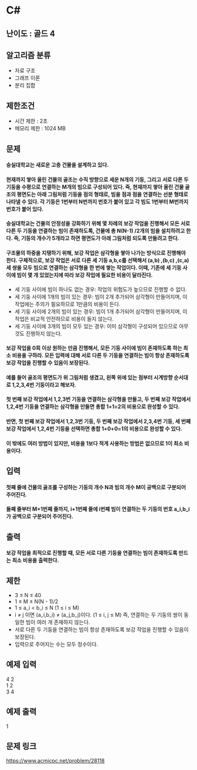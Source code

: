 # C#

## 난이도 : 골드 4

## 알고리즘 분류
  - 자료 구조
  - 그래프 이론
  - 분리 집합

## 제한조건
  - 시간 제한 : 2초
  - 메모리 제한 : 1024 MB

## 문제
#### 숭실대학교는 새로운 고층 건물을 설계하고 있다.
#### 현재까지 쌓아 올린 건물의 골조는 수직 방향으로 세운 N개의 기둥, 그리고 서로 다른 두 기둥을 수평으로 연결하는 M개의 빔으로 구성되어 있다. 즉, 현재까지 쌓아 올린 건물 골조의 평면도는 아래 그림처럼 기둥을 점의 형태로, 빔을 점과 점을 연결하는 선분 형태로 나타낼 수 있다. 각 기둥은 1번부터 N번까지 번호가 붙어 있고 각 빔도 1번부터 M번까지 번호가 붙어 있다.
#### 숭실대학교는 건물의 안정성을 강화하기 위해 몇 차례의 보강 작업을 진행해서 모든 서로 다른 두 기둥을 연결하는 빔이 존재하도록, 건물에 총 N(N-1) /2개의 빔을 설치하려고 한다. 즉, 기둥의 개수가 5개라고 하면 평면도가 아래 그림처럼 되도록 만들려고 한다.
#### 구조물의 하중을 지탱하기 위해, 보강 작업은 삼각형을 쌓아 나가는 방식으로 진행해야 한다. 구체적으로, 보강 작업은 서로 다른 세 기둥 a,b,c를 선택해서 (a,b) ,(b,c) ,(c,a) 세 쌍을 모두 빔으로 연결하는 삼각형을 한 번에 쌓는 작업이다. 이때, 기존에 세 기둥 사이에 빔이 몇 개 있었는지에 따라 보강 작업에 필요한 비용이 달라진다.
  - 세 기둥 사이에 빔이 하나도 없는 경우: 작업의 위험도가 높으므로 진행할 수 없다.
  - 세 기둥 사이에 1개의 빔이 있는 경우: 빔이 2개 추가되어 삼각형이 만들어지며, 이 작업에는 주의가 필요하므로 1만큼의 비용이 든다.
  - 세 기둥 사이에 2개의 빔이 있는 경우: 빔이 1개 추가되어 삼각형이 만들어지며, 이 작업은 비교적 안전하므로 비용이 들지 않는다.
  - 세 기둥 사이에 3개의 빔이 모두 있는 경우: 이미 삼각형이 구성되어 있으므로 아무것도 진행하지 않는다.
#### 보강 작업을 0회 이상 원하는 만큼 진행해서, 모든 기둥 사이에 빔이 존재하도록 하는 최소 비용을 구하라. 모든 입력에 대해 서로 다른 두 기둥을 연결하는 빔이 항상 존재하도록 보강 작업을 진행할 수 있음이 보장된다.
#### 예를 들어 골조의 평면도가 위 그림처럼 생겼고, 왼쪽 위에 있는 점부터 시계방향 순서대로 1,2,3,4번 기둥이라고 해보자.
#### 첫 번째 보강 작업에서 1,2,3번 기둥을 연결하는 삼각형을 만들고, 두 번째 보강 작업에서 1,2,4번 기둥을 연결하는 삼각형을 만들면 총합 1+1=2의 비용으로 완성할 수 있다.
#### 반면, 첫 번째 보강 작업에서 1,2,3번 기둥, 두 번째 보강 작업에서 2,3,4번 기둥, 세 번째 보강 작업에서 1,2,4번 기둥을 선택하면 총합 1+0+0=1의 비용으로 완성할 수 있다.
#### 이 밖에도 여러 방법이 있지만, 비용을 1보다 적게 사용하는 방법은 없으므로 1이 최소 비용이다.

## 입력
#### 첫째 줄에 건물의 골조를 구성하는 기둥의 개수 N과 빔의 개수 M이 공백으로 구분되어 주어진다.
#### 둘째 줄부터 M+1번째 줄까지, i+1번째 줄에 i번째 빔이 연결하는 두 기둥의 번호 a_i,b_i가 공백으로 구분되어 주어진다.

## 출력
#### 보강 작업을 최적으로 진행할 때, 모든 서로 다른 기둥을 연결하는 빔이 존재하도록 만드는 최소 비용을 출력한다.

## 제한
  - 3 ≤ N ≤ 40
  - 1 ≤ M ≤ N(N - 1)/2
  - 1 ≤ a_i < b_i ≤ N (1 ≤ i ≤ M)
  - i ≠ j 이면 (a_i,b_i) ≠ (a_j,b_j)이다. (1 ≤ i, j ≤ M) 즉, 연결하는 두 기둥의 쌍이 동일한 빔이 여러 개 존재하지 않는다.
  - 서로 다른 두 기둥을 연결하는 빔이 항상 존재하도록 보강 작업을 진행할 수 있음이 보장된다.
  - 입력으로 주어지는 수는 모두 정수이다.

## 예제 입력
4 2<br/>
1 2<br/>
3 4<br/>

## 예제 출력
1<br/>

## 문제 링크
https://www.acmicpc.net/problem/28118